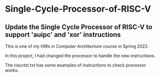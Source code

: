 # Single-Cycle-Processor-of-RISC-V
## Update the Single Cycle Processor of RISC-V to support 'auipc' and 'xor' instructions

This is one of my HWs in Computer Architecture course in Spring 2022.

In this project, I had changed the processor to handle the new instructions.

The riscvtst.txt has some examples of instructions to check processor works.
